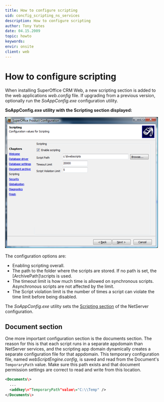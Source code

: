 ```yaml
---
title: How to configure scripting
uid: concfig_scripting_ns_services
description: How to configure scripting
author: Tony Yates
date: 04.15.2009
topic: howto
keywords:
envir: onsite
client: web
---
```


# How to configure scripting

When installing SuperOffice CRM Web, a new scripting section is added to the web applications *web.config* file. If upgrading from a previous version, optionally run the *SoAppConfig.exe* configuration utility.

**SoAppConfig.exe utility with the Scripting section displayed:**

![setup -screenshot][img1]

The configuration options are:

* Enabling scripting overall.
* The path to the folder where the scripts are stored. If no path is set, the \[ArchivePath\]\\scripts is used.
* The timeout limit is how much time is allowed on synchronous scripts. Asynchronous scripts are not affected by the limit.
* The Script violation limit is the number of times a script can violate the time limit before being disabled.

The *SoAppConfig.exe* utility sets the [Scripting section][1] of the NetServer configuration.

## Document section

One more important configuration section is the documents section. The reason for this is that each script runs in a separate appdomain than NetServer services, and the scripting app domain dynamically creates a separate configuration file for that appdomain. This temporary configuration file, named *webScriptEngine.config*, is saved and read from the Document's `TemporaryPath` value. Make sure this path exists and that document permission settings are correct to read and write from this location.

```xml
<Documents\>
  ...
  <addkey\="TemporaryPath"value\="C:\\Temp" />
</Documents\>
```

<!-- Referenced links -->
[1]: ../../api/config/scripting.md

<!-- Referenced images -->
[img1]: media/scriptingsetup.png
